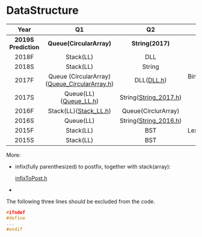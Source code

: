 # DataStructure
|         Year         |                              Q1                              |                     Q2                      |                    Q3                    |
| :------------------: | :----------------------------------------------------------: | :-----------------------------------------: | :--------------------------------------: |
| **2019S Prediction** |                   **Queue(CircularArray)**                   |              **String(2017)**               |                 **BST**                  |
|        2018F         |                          Stack(LL)                           |                     DLL                     |                   BST                    |
|        2018S         |                          Stack(LL)                           |                   String                    |                   BST                    |
|        2017F         | Queue (CircularArray) ([Queue_CircularArray.h](Code/Queue_CircularArray.hpp)) |          DLL([DLL.h](Code/DLL.h))           | Binary Search Tree ([BST.h](Code/BST.h)) |
|        2017S         |           Queue(LL)([Queue_LL.h](Code/Queue_LL.h))           | String([String_2017.h](Code/String_2017.h)) |                   BST                    |
|        2016F         |           Stack(LL)([Stack_LL.h](Code/Stack_LL.h))           |             Queue(CirclurArray)             |                   BST                    |
|        2016S         |                          Queue(LL)                           | String([String_2016.h](Code/String_2016.h)) |                   BST                    |
|        2015F         |                          Stack(LL)                           |                     BST                     |   Lexicon([Lexicon.h](Code/Lexicon.h))   |
|        2015S         |                          Stack(LL)                           |                     BST                     |                 Lexicon                  |

More:

- infix(fully parenthesized) to postfix, together with stack(array):

  [infixToPost.h](Code/InfixToPost.h)
  
- 
The following three lines should be excluded from the code.

``` C++
#ifndef 
#define 
...
#endif
```

